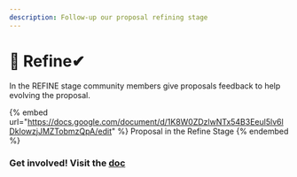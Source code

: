 ```yaml
---
description: Follow-up our proposal refining stage
---
```


# 📄 Refine✔

In the REFINE stage community members give proposals feedback to help evolving the proposal.

{% embed url="https://docs.google.com/document/d/1K8W0ZDzlwNTx54B3Eeul5lv6lDklowzjJMZTobmzQpA/edit" %}
Proposal in the Refine Stage
{% endembed %}

### Get involved! Visit the [doc](https://docs.google.com/document/d/1K8W0ZDzlwNTx54B3Eeul5lv6lDklowzjJMZTobmzQpA/edit)

